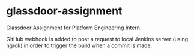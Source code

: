 # glassdoor-assignment
Glassdoor Assignment for Platform Engineering Intern.

GitHub webhook is added to post a request to local Jenkins server (using ngrok) in order to trigger the build when a commit is made.   
